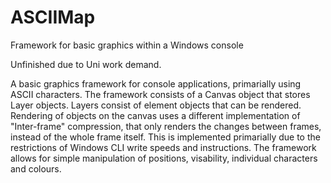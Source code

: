 # ASCIIMap
Framework for basic graphics within a Windows console

Unfinished due to Uni work demand.

A basic graphics framework for console applications, primarially using ASCII characters. The framework consists of a Canvas object that stores Layer objects. Layers consist of element objects that can be rendered. Rendering of objects on the canvas uses a different implementation of "Inter-frame" compression, that only renders the changes between frames, instead of the whole frame itself. This is implemented primarially due to the restrictions of Windows CLI write speeds and instructions. The framework allows for simple manipulation of positions, visability, individual characters and colours.
